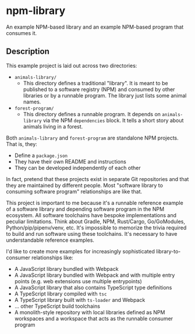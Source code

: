 # npm-library

An example NPM-based library and an example NPM-based program that consumes it.

## Description

This example project is laid out across two directories:

* `animals-library/`
  * This directory defines a traditional "library". It is meant to be published to a software registry (NPM) and consumed
    by other libraries or by a runnable program. The library just lists some animal names. 
* `forest-program/`
  * This directory defines a runnable program. It depends on `animals-library` via the NPM `dependencies` block. It
    tells a short story about animals living in a forest.

Both `animals-library` and `forest-program` are standalone NPM projects. That is, they:

* Define a `package.json`
* They have their own README and instructions
* They can be developed independently of each other

In fact, pretend that these projects exist in separate Git repositories and that they are maintained by different people.
Most "software library to consuming software program" relationships are like that.

This project is important to me because it's a runnable reference example of a software library and depending software
program in the NPM ecosystem. All software toolchains have bespoke implementations and peculiar limitations. Think about
Gradle, NPM, Rust/Cargo, Go/GoModules, Python/pip/pipenv/venv, etc. It's impossible to memorize the trivia required to
build and run software using these toolchains. It's necessary to have understandable reference examples.

I'd like to create more examples for increasingly sophisticated library-to-consumer relationships like:

* A JavaScript library bundled with Webpack
* A JavaScript library bundled with Webpack and with multiple entry points (e.g. web extensions use multiple entrypoints)
* A JavaScript library that also contains TypeScript type definitions
* A TypeScript library compiled with `tsc`
* A TypeScript library built with `ts-loader` and Webpack
* ... other TypeScript build toolchains
* A monolith-style repository with local libraries defined as NPM workspaces and a workspace that acts as the runnable
  consumer program
